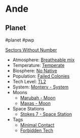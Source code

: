 # Ande
## Planet

#planet #pwp 

[Sectors Without Number](https://sectorswithoutnumber.com/sector/bfDcBzTtgpeyLUfwzjio/planet/qzoSgmxy33sGjCBptFSJ)

- Atmosphere: [Breatheable mix](STARS%20WITHOUT%20NUMBER,%20FREE%20EDITION%20-%20obsidian.md#Breatheable%20Mix)
- Temperature: [Temperate](STARS%20WITHOUT%20NUMBER,%20FREE%20EDITION%20-%20obsidian.md#Temperate)
- Biosphere: [No Native](STARS%20WITHOUT%20NUMBER,%20FREE%20EDITION%20-%20obsidian.md#No%20Native)
- Population: [Failed Colonies](STARS%20WITHOUT%20NUMBER,%20FREE%20EDITION%20-%20obsidian.md#Failed%20Colonies)
- Tech Level: [TL2](STARS%20WITHOUT%20NUMBER,%20FREE%20EDITION%20-%20obsidian.md#TL2)
- System: [Monterv - System](STARS%20WITHOUT%20NUMBER,%20FREE%20EDITION%20-%20obsidian.md#PiratesWithoutPlunder/Monterv%20-%20System)
- Moons
   - [Marubah - Moon](STARS%20WITHOUT%20NUMBER,%20FREE%20EDITION%20-%20obsidian.md#PiratesWithoutPlunder/Marubah%20-%20Moon)
   - [Maxas - Moon](STARS%20WITHOUT%20NUMBER,%20FREE%20EDITION%20-%20obsidian.md#PiratesWithoutPlunder/Maxas%20-%20Moon)
- Space Stations
   - [Stokes 7 - Space Station](STARS%20WITHOUT%20NUMBER,%20FREE%20EDITION%20-%20obsidian.md#PiratesWithoutPlunder/Stokes%207%20-%20Space%20Station)
- Tags
   - [Minimal Contact](STARS%20WITHOUT%20NUMBER,%20FREE%20EDITION%20-%20obsidian.md#Minimal%20Contact)
   - [Forbidden Tech](STARS%20WITHOUT%20NUMBER,%20FREE%20EDITION%20-%20obsidian.md#Forbidden%20Tech)

